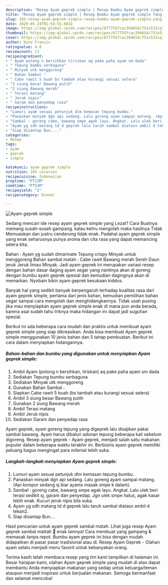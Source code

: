 ```yaml
---
description: "Resep Ayam geprek simple | Resep Bumbu Ayam geprek simple Yang Lezat"
title: "Resep Ayam geprek simple | Resep Bumbu Ayam geprek simple Yang Lezat"
slug: 183-resep-ayam-geprek-simple-resep-bumbu-ayam-geprek-simple-yang-lezat
date: 2020-05-24T01:54:55.683Z
image: https://img-global.cpcdn.com/recipes/677755fcac394654/751x532cq70/ayam-geprek-simple-foto-resep-utama.jpg
thumbnail: https://img-global.cpcdn.com/recipes/677755fcac394654/751x532cq70/ayam-geprek-simple-foto-resep-utama.jpg
cover: https://img-global.cpcdn.com/recipes/677755fcac394654/751x532cq70/ayam-geprek-simple-foto-resep-utama.jpg
author: Kate Francis
ratingvalue: 4.8
reviewcount: 13
recipeingredient:
- " Ayam potong n bersihkan tiriskan aq pake paha ayam sm dada"
- " Tepung bumbu serbaguna"
- " Minyak utk menggoreng"
- " Bahan Sambal "
- " Cabe rawit 5 buah bs tambah atau kurangi sesuai selera"
- "3 siung besar Bawang putih"
- "2 siung Bawang merah"
- " Terasi matang"
- " Jeruk nipis"
- " Garam dan penyedap rasa"
recipeinstructions:
- "Lumuri ayam sesuai petunjuk dlm kemasan tepung bumbu."
- "Panaskan minyak dgn api sedang. Lalu goreng ayam sampai matang. (Api kompor sedang sj biar ayamx masak smpe k dalam)."
- "Sambal : goreng cabe, bawang smpe agak layu. Angkat. Lalu ulek beri terasi sedikit sj, garam dan penyedap. Jgn ulek smpe halus, agak kasar lebih enak. Kucuri jeruk nipis bila suka."
- "Ayam yg sdh matang td d geprek lalu taruh sambal diatasx ambil d tekan2."
- "Siap disantap Bun...."
categories:
- Resep
tags:
- ayam
- geprek
- simple

katakunci: ayam geprek simple 
nutrition: 183 calories
recipecuisine: Indonesian
preptime: "PT13M"
cooktime: "PT53M"
recipeyield: "2"
recipecategory: Dinner

---
```



![Ayam geprek simple](https://img-global.cpcdn.com/recipes/677755fcac394654/751x532cq70/ayam-geprek-simple-foto-resep-utama.jpg)

Sedang mencari ide resep ayam geprek simple yang Lezat? Cara Buatnya memang susah-susah gampang. kalau keliru mengolah maka hasilnya Tidak Memuaskan dan justru cenderung tidak enak. Padahal ayam geprek simple yang enak seharusnya punya aroma dan cita rasa yang dapat memancing selera kita.

Bahan : Ayam yg sudah dimarinate Tepung crispy Minyak untuk menggoreng Bahan sambal matah : Cabe rawit Bawang merah Sereh Daun jeruk Jeruk limau Minyak. Jadi ayam geprek ini merupakan variasi resep dengan bahan dasar daging ayam segar yang nantinya akan di goreng dengan bumbu ayam geprek spesial dan kemudian dagingnya akan di memarkan. Nyobain bikin ayam geprek kesukaan kiddos.

Banyak hal yang sedikit banyak berpengaruh terhadap kualitas rasa dari ayam geprek simple, pertama dari jenis bahan, kemudian pemilihan bahan segar sampai cara mengolah dan menghidangkannya. Tidak usah pusing jika mau menyiapkan ayam geprek simple enak di mana pun anda berada, karena asal sudah tahu triknya maka hidangan ini dapat jadi suguhan spesial.


Berikut ini ada beberapa cara mudah dan praktis untuk membuat ayam geprek simple yang siap dikreasikan. Anda bisa membuat Ayam geprek simple menggunakan 10 jenis bahan dan 5 tahap pembuatan. Berikut ini cara dalam menyiapkan hidangannya.

<!--inarticleads1-->

##### Bahan-bahan dan bumbu yang digunakan untuk menyiapkan Ayam geprek simple:

1. Ambil  Ayam (potong n bersihkan, tiriskan) aq pake paha ayam sm dada
1. Sediakan  Tepung bumbu serbaguna
1. Sediakan  Minyak utk menggoreng
1. Gunakan  Bahan Sambal :
1. Siapkan  Cabe rawit 5 buah (bs tambah atau kurangi sesuai selera)
1. Ambil 3 siung besar Bawang putih
1. Gunakan 2 siung Bawang merah
1. Ambil  Terasi matang
1. Ambil  Jeruk nipis
1. Sediakan  Garam dan penyedap rasa


Ayam geprek, ayam goreng tepung yang digeprek lalu disajikan pakai sambal bawang. Ayam harus dibaluri adonan tepung beberapa kali sebelum digoreng. Resep ayam geprek - Ayam geprek, menjadi salah satu makanan populer dalam beberapa waktu terakhir ini. Berbisnis ayam geprek memiliki peluang bagus mengingat para milenial lebih suka. 

<!--inarticleads2-->

##### Langkah-langkah menyiapkan Ayam geprek simple:

1. Lumuri ayam sesuai petunjuk dlm kemasan tepung bumbu.
1. Panaskan minyak dgn api sedang. Lalu goreng ayam sampai matang. (Api kompor sedang sj biar ayamx masak smpe k dalam).
1. Sambal : goreng cabe, bawang smpe agak layu. Angkat. Lalu ulek beri terasi sedikit sj, garam dan penyedap. Jgn ulek smpe halus, agak kasar lebih enak. Kucuri jeruk nipis bila suka.
1. Ayam yg sdh matang td d geprek lalu taruh sambal diatasx ambil d tekan2.
1. Siap disantap Bun....


Hasil pencarian untuk ayam geprek sambal matah. Lihat juga resep Ayam geprek sambal mattah 🤤 enak lainnya! Cara membuat yang gampang &amp; memasak tanpa repot. Bumbu ayam geprek ini bisa dengan mudah didapatkan di pasar pasar tradisional atau di. Resep Ayam Geprek - Olahan ayam selalu menjadi menu favorit untuk kebanyakan orang. 

Terima kasih telah membaca resep yang tim kami tampilkan di halaman ini. Besar harapan kami, olahan Ayam geprek simple yang mudah di atas dapat membantu Anda menyiapkan makanan yang sedap untuk keluarga/teman ataupun menjadi inspirasi untuk berjualan makanan. Semoga bermanfaat dan selamat mencoba!
